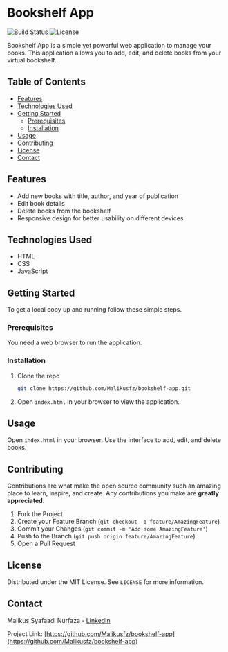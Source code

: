 
# Bookshelf App

![Build Status](https://img.shields.io/badge/build-passing-brightgreen)
![License](https://img.shields.io/badge/license-MIT-blue)

Bookshelf App is a simple yet powerful web application to manage your books. This application allows you to add, edit, and delete books from your virtual bookshelf.

## Table of Contents

- [Features](#features)
- [Technologies Used](#technologies-used)
- [Getting Started](#getting-started)
  - [Prerequisites](#prerequisites)
  - [Installation](#installation)
- [Usage](#usage)
- [Contributing](#contributing)
- [License](#license)
- [Contact](#contact)

## Features

- Add new books with title, author, and year of publication
- Edit book details
- Delete books from the bookshelf
- Responsive design for better usability on different devices

## Technologies Used

- HTML
- CSS
- JavaScript

## Getting Started

To get a local copy up and running follow these simple steps.

### Prerequisites

You need a web browser to run the application.

### Installation

1. Clone the repo

   ```sh
   git clone https://github.com/Malikusfz/bookshelf-app.git
   ```

2. Open `index.html` in your browser to view the application.

## Usage

Open `index.html` in your browser. Use the interface to add, edit, and delete books.

## Contributing

Contributions are what make the open source community such an amazing place to learn, inspire, and create. Any contributions you make are **greatly appreciated**.

1. Fork the Project
2. Create your Feature Branch (`git checkout -b feature/AmazingFeature`)
3. Commit your Changes (`git commit -m 'Add some AmazingFeature'`)
4. Push to the Branch (`git push origin feature/AmazingFeature`)
5. Open a Pull Request

## License

Distributed under the MIT License. See `LICENSE` for more information.

## Contact

Malikus Syafaadi Nurfaza - [LinkedIn](https://www.linkedin.com/in/malikussyafaadinurfaza/)

Project Link: [https://github.com/Malikusfz/bookshelf-app](https://github.com/Malikusfz/bookshelf-app)
